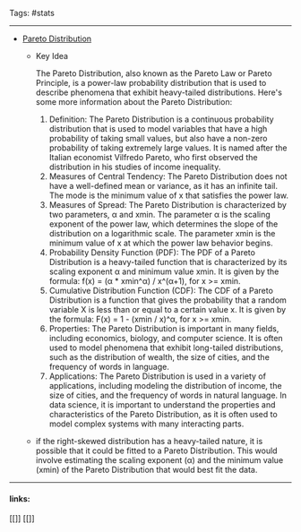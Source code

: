 
Tags: #stats 

------------------------------------------

- [Pareto Distribution](https://en.wikipedia.org/wiki/Pareto_distribution)
    - Key Idea
        
        The Pareto Distribution, also known as the Pareto Law or Pareto Principle, is a power-law probability distribution that is used to describe phenomena that exhibit heavy-tailed distributions. Here's some more information about the Pareto Distribution:
        
        1. Definition: The Pareto Distribution is a continuous probability distribution that is used to model variables that have a high probability of taking small values, but also have a non-zero probability of taking extremely large values. It is named after the Italian economist Vilfredo Pareto, who first observed the distribution in his studies of income inequality.
        2. Measures of Central Tendency: The Pareto Distribution does not have a well-defined mean or variance, as it has an infinite tail. The mode is the minimum value of x that satisfies the power law.
        3. Measures of Spread: The Pareto Distribution is characterized by two parameters, α and xmin. The parameter α is the scaling exponent of the power law, which determines the slope of the distribution on a logarithmic scale. The parameter xmin is the minimum value of x at which the power law behavior begins.
        4. Probability Density Function (PDF): The PDF of a Pareto Distribution is a heavy-tailed function that is characterized by its scaling exponent α and minimum value xmin. It is given by the formula: f(x) = (α * xmin^α) / x^(α+1), for x >= xmin.
        5. Cumulative Distribution Function (CDF): The CDF of a Pareto Distribution is a function that gives the probability that a random variable X is less than or equal to a certain value x. It is given by the formula: F(x) = 1 - (xmin / x)^α, for x >= xmin.
        6. Properties: The Pareto Distribution is important in many fields, including economics, biology, and computer science. It is often used to model phenomena that exhibit long-tailed distributions, such as the distribution of wealth, the size of cities, and the frequency of words in language.
        7. Applications: The Pareto Distribution is used in a variety of applications, including modeling the distribution of income, the size of cities, and the frequency of words in natural language. In data science, it is important to understand the properties and characteristics of the Pareto Distribution, as it is often used to model complex systems with many interacting parts.
    - if the right-skewed distribution has a heavy-tailed nature, it is possible that it could be fitted to a Pareto Distribution. This would involve estimating the scaling exponent (α) and the minimum value (xmin) of the Pareto Distribution that would best fit the data.




---------------------
#### links:
[[]]
[[]]